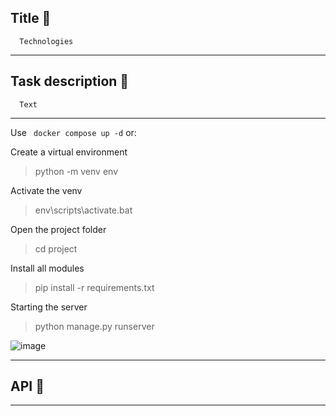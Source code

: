 ## Title 🍪
      Technologies
***
## Task description 🍪

      Text
   
***
Use ` docker compose up -d` or:

Create a virtual environment
>python -m venv env

Activate the venv
>env\scripts\activate.bat

Open the project folder
>cd project

Install all modules
>pip install -r requirements.txt

Starting the server
>python manage.py runserver

![image](https://user-images.githubusercontent.com/101140452/168677314-3e5e673b-42ce-413e-bd84-8b717b22dfed.png)
***
## API 🍪

***
   

